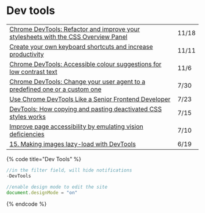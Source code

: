 # Dev tools

|  |  |
| :--- | :--- |
| [Chrome DevTools: Refactor and improve your stylesheets with the CSS Overview Panel](https://umaar.com/dev-tips/240-css-overview-improved/) | 11/18 |
| [Create your own keyboard shortcuts and increase productivity](https://umaar.com/dev-tips/239-shortcut-editor/) | 11/11 |
| [Chrome DevTools: Accessible colour suggestions for low contrast text](https://umaar.com/dev-tips/236-accessible-colour-suggestions/) | 11/6 |
| [Chrome DevTools: Change your user agent to a predefined one or a custom one](https://umaar.com/dev-tips/234-custom-user-agent/) | 7/30 |
| [Use Chrome DevTools Like a Senior Frontend Developer](https://medium.com/javascript-in-plain-english/use-chrome-devtools-like-a-senior-frontend-developer-99a4740674) | 7/23 |
| [DevTools: How copying and pasting deactivated CSS styles works](https://umaar.com/dev-tips/232-copy-paste-deactivated-styles/) | 7/15 |
| [Improve page accessibility by emulating vision deficiencies](https://umaar.com/dev-tips/231-emulate-vision-deficiencies/) | 7/10 |
| [15. Making images lazy-load with DevTools](https://moderndevtools.com/lessons/15) | 6/19 |

{% code title="Dev Tools" %}
```javascript
//in the filter field, will hide notifications
-DevTools

//enable design mode to edit the site
document.designMode = "on"

```
{% endcode %}

